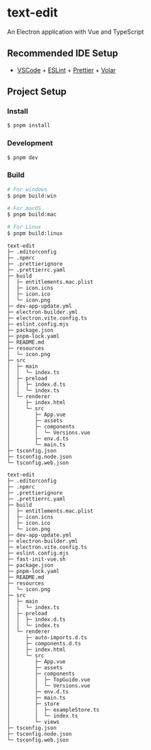 # text-edit

An Electron application with Vue and TypeScript

## Recommended IDE Setup

- [VSCode](https://code.visualstudio.com/) + [ESLint](https://marketplace.visualstudio.com/items?itemName=dbaeumer.vscode-eslint) + [Prettier](https://marketplace.visualstudio.com/items?itemName=esbenp.prettier-vscode) + [Volar](https://marketplace.visualstudio.com/items?itemName=Vue.volar)

## Project Setup

### Install

```bash
$ pnpm install
```

### Development

```bash
$ pnpm dev
```

### Build

```bash
# For windows
$ pnpm build:win

# For macOS
$ pnpm build:mac

# For Linux
$ pnpm build:linux
```

```
text-edit
├─ .editorconfig
├─ .npmrc
├─ .prettierignore
├─ .prettierrc.yaml
├─ build
│  ├─ entitlements.mac.plist
│  ├─ icon.icns
│  ├─ icon.ico
│  └─ icon.png
├─ dev-app-update.yml
├─ electron-builder.yml
├─ electron.vite.config.ts
├─ eslint.config.mjs
├─ package.json
├─ pnpm-lock.yaml
├─ README.md
├─ resources
│  └─ icon.png
├─ src
│  ├─ main
│  │  └─ index.ts
│  ├─ preload
│  │  ├─ index.d.ts
│  │  └─ index.ts
│  └─ renderer
│     ├─ index.html
│     └─ src
│        ├─ App.vue
│        ├─ assets
│        ├─ components
│        │  └─ Versions.vue
│        ├─ env.d.ts
│        └─ main.ts
├─ tsconfig.json
├─ tsconfig.node.json
└─ tsconfig.web.json

```

```
text-edit
├─ .editorconfig
├─ .npmrc
├─ .prettierignore
├─ .prettierrc.yaml
├─ build
│  ├─ entitlements.mac.plist
│  ├─ icon.icns
│  ├─ icon.ico
│  └─ icon.png
├─ dev-app-update.yml
├─ electron-builder.yml
├─ electron.vite.config.ts
├─ eslint.config.mjs
├─ fast-init-vue.sh
├─ package.json
├─ pnpm-lock.yaml
├─ README.md
├─ resources
│  └─ icon.png
├─ src
│  ├─ main
│  │  └─ index.ts
│  ├─ preload
│  │  ├─ index.d.ts
│  │  └─ index.ts
│  └─ renderer
│     ├─ auto-imports.d.ts
│     ├─ components.d.ts
│     ├─ index.html
│     └─ src
│        ├─ App.vue
│        ├─ assets
│        ├─ components
│        │  ├─ TopGuide.vue
│        │  └─ Versions.vue
│        ├─ env.d.ts
│        ├─ main.ts
│        ├─ store
│        │  ├─ exampleStore.ts
│        │  └─ index.ts
│        └─ views
├─ tsconfig.json
├─ tsconfig.node.json
└─ tsconfig.web.json

```
